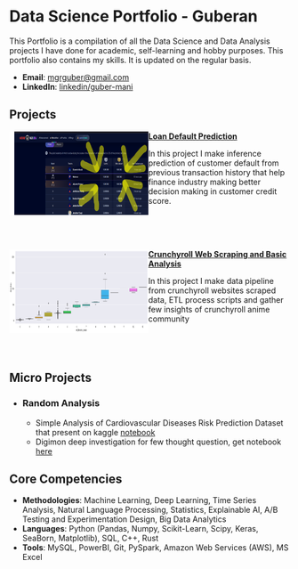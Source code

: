 # Data Science Portfolio - Guberan
This Portfolio is a compilation of all the Data Science and Data Analysis projects I have done for academic, self-learning and hobby purposes. This portfolio also contains my skills. It is updated on the regular basis.

- **Email**: [mgrguber@gmail.com](mgrguber@gmail.com)
- **LinkedIn**: [linkedin/guber-mani](https://www.linkedin.com/in/guber-mani-894b34227)


## Projects
<img align="left" width="250" height="150" src="Loan Default Prediction/images/Hackathon_3.0.png"> **[  Loan Default Prediction ]( Loan%20Default%20Prediction/train.py )**

In this project I make inference prediction of customer default from previous transaction history that help finance industry making better decision making in customer credit score. 

<br/>
<br/>
<br/>

<img align="left" width="250" height="150" src="Crunchyroll Web Scraping/images/output.png"> **[  Crunchyroll Web Scraping and Basic Analysis ]( Crunchyroll%20Web%20Scraping/Basic_Analysis.ipynb )**

In this project I make data pipeline from crunchyroll websites scraped data, ETL process scripts and gather few insights of crunchyroll anime community

#

<br />

## Micro Projects
- ### Random Analysis
    - Simple Analysis of Cardiovascular Diseases Risk Prediction Dataset that present on kaggle [notebook](https://www.kaggle.com/code/bitguber/basic-analysis-brfss-eda)
    - Digimon deep investigation for few thought question, get notebook [here](https://www.kaggle.com/code/bitguber/don-t-say-digimon-it-hurt-s)

 
## Core Competencies

- **Methodologies**: Machine Learning, Deep Learning, Time Series Analysis, Natural Language Processing, Statistics, Explainable AI, A/B Testing and Experimentation Design, Big Data Analytics
- **Languages**: Python (Pandas, Numpy, Scikit-Learn, Scipy, Keras, SeaBorn, Matplotlib), SQL, C++, Rust
- **Tools**: MySQL, PowerBI, Git, PySpark, Amazon Web Services (AWS), MS Excel

